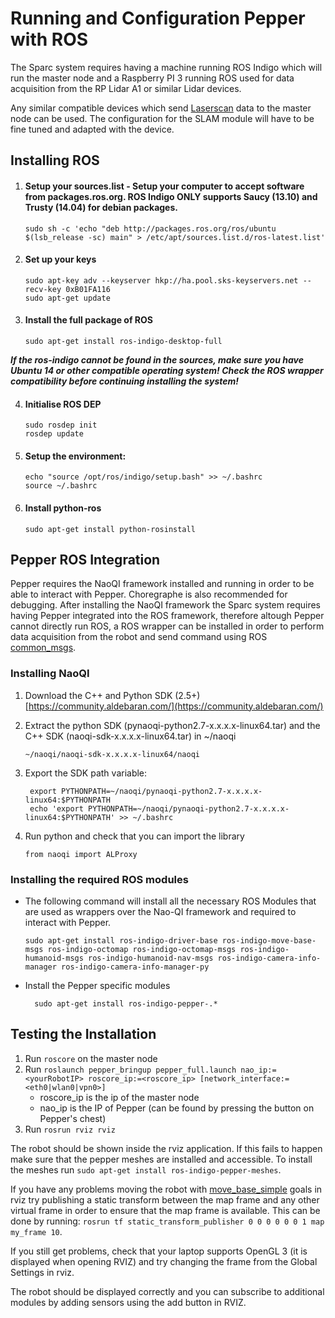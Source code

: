 # Running and Configuration Pepper with ROS
The Sparc system requires having a machine running ROS Indigo which will run the master node and a Raspberry PI 3 running ROS used for data acquisition from the RP Lidar A1 or similar Lidar devices. 

Any similar compatible devices which send [Laserscan](http://docs.ros.org/melodic/api/sensor_msgs/html/msg/LaserScan.html) data to the master node can be used. The configuration for the SLAM module will have to be fine tuned and adapted with the device. 

## Installing ROS

1.  #### Setup your sources.list - Setup your computer to accept software from packages.ros.org. ROS Indigo ONLY supports Saucy (13.10) and Trusty (14.04) for debian packages.


		sudo sh -c 'echo "deb http://packages.ros.org/ros/ubuntu $(lsb_release -sc) main" > /etc/apt/sources.list.d/ros-latest.list'
	
2.  #### Set up your keys
		
        sudo apt-key adv --keyserver hkp://ha.pool.sks-keyservers.net --recv-key 0xB01FA116
        sudo apt-get update

3.  #### Install the full package of ROS
	    sudo apt-get install ros-indigo-desktop-full
    
***If the ros-indigo cannot be found in the sources, make sure you have Ubuntu 14 or other compatible operating system! Check the ROS wrapper compatibility before continuing installing the system!***

4.  #### Initialise ROS DEP
	    sudo rosdep init  
	    rosdep update
5.  #### Setup the environment:
	    echo "source /opt/ros/indigo/setup.bash" >> ~/.bashrc  
	    source ~/.bashrc
6.  #### Install python-ros
	    sudo apt-get install python-rosinstall
 
## Pepper ROS Integration

Pepper requires the NaoQI framework installed and running in order to be able to interact with Pepper. Choregraphe is also recommended for debugging.  After installing the NaoQI framework the Sparc system requires having Pepper integrated into the ROS framework, therefore altough Pepper cannot directly run ROS, a ROS wrapper can be installed in order to perform data acquisition from the robot and send command using ROS [common_msgs](https://github.com/ros/common_msgs). 

### Installing NaoQI

1. Download the C++ and Python SDK (2.5+) [https://community.aldebaran.com/](https://community.aldebaran.com/)
2.  Extract the python SDK (pynaoqi-python2.7-x.x.x.x-linux64.tar) and the C++ SDK (naoqi-sdk-x.x.x.x-linux64.tar) in ~/naoqi
		
		~/naoqi/naoqi-sdk-x.x.x.x-linux64/naoqi
4. Export the SDK path variable:

		export PYTHONPATH=~/naoqi/pynaoqi-python2.7-x.x.x.x-linux64:$PYTHONPATH
		echo 'export PYTHONPATH=~/naoqi/pynaoqi-python2.7-x.x.x.x-linux64:$PYTHONPATH' >> ~/.bashrc
5.  Run python and check that you can import the library
		
		from naoqi import ALProxy

### Installing the required ROS modules

-   The following command will install all the necessary ROS Modules that are used as wrappers over the Nao-QI framework and required to interact with Pepper. 
		
		sudo apt-get install ros-indigo-driver-base ros-indigo-move-base-msgs ros-indigo-octomap ros-indigo-octomap-msgs ros-indigo-humanoid-msgs ros-indigo-humanoid-nav-msgs ros-indigo-camera-info-manager ros-indigo-camera-info-manager-py

- Install the Pepper specific modules

		sudo apt-get install ros-indigo-pepper-.*

## Testing the Installation

1. Run `roscore` on the master node
2. Run `roslaunch pepper_bringup pepper_full.launch nao_ip:=<yourRobotIP> roscore_ip:=<roscore_ip> [network_interface:=<eth0|wlan0|vpn0>]`
	- roscore_ip is the ip of the master node
	- nao_ip is the IP of Pepper (can be found by pressing the button on Pepper's chest)
3. Run `rosrun rviz rviz`

The robot should be shown inside the rviz application. If this fails to happen make sure that the pepper meshes are installed and accessible. To install the meshes run `sudo apt-get install ros-indigo-pepper-meshes`. 

If you have any problems moving the robot with [move_base_simple](http://wiki.ros.org/move_base_simple) goals in rviz try publishing a static transform between the map frame and any other virtual frame in order to ensure that the map frame is available. This can be done by running:  `rosrun tf static_transform_publisher 0 0 0 0 0 0 1 map my_frame 10`.

If you still get problems, check that your laptop supports OpenGL 3 (it is displayed when opening RVIZ) and try changing the frame from the Global Settings in rviz.

The robot should be displayed correctly and you can subscribe to additional modules by adding sensors using the add button in RVIZ.